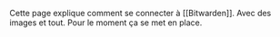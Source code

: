 Cette page explique comment se connecter à [[Bitwarden]]. Avec des images et tout. Pour le moment ça se met en place.